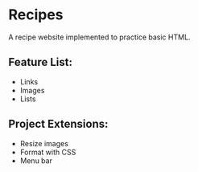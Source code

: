 <h1>Recipes</h1>

<p>A recipe website implemented to practice basic HTML.</p>

<h2>Feature List:</h2>
<ul>
    <li>Links</li>
    <li>Images</li>
    <li>Lists</li>
</ul>

<h2>Project Extensions:</h2>
<ul>
    <li>Resize images</li>
    <li>Format with CSS</li>
    <li>Menu bar</li>
</ul>
